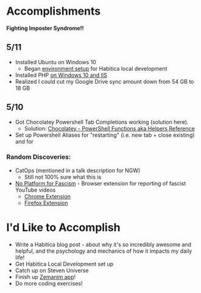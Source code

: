# Accomplishments

**Fighting Imposter Syndrome!!**

## 5/11
* Installed Ubuntu on Windows 10
    * Began [environment setup](https://github.com/lunacodes/zemanim-mod) for Habitica local development
* Installed PHP [on Windows 10 and IIS](https://jamesmccaffrey.wordpress.com/2017/01/26/installing-php-on-windows-10-and-iis/)
* Realized I could cut my Google Drive sync amount down from 54 GB to 18 GB


## 5/10
* Got Chocolatey Powershell Tab Completions working (solution here). 
    * Solution: [Chocolatey - PowerShell Functions aka Helpers Reference](https://chocolatey.org/docs/helpers-reference)
* Set up Powershell Aliases for "restarting" (i.e. new tab + close existing) and for 

### Random Discoveries:
* CatOps (mentioned in a talk description for NGW)
    * Still not 100% sure what this is
* [No Platform for Fascism](https://wiki.macc.nyc/wiki/No_Platform) - Browser extension for reporting of fascist YouTube videos
    * [Chrome Extension](https://chrome.google.com/webstore/detail/no-platform-for-fascism-t/khpfcpkmoldaeiknfjcgjfcnkojobicd)
    * [Firefox Extension](https://addons.mozilla.org/en-US/firefox/addon/no-platform-for-fascism-tools/)

# I'd Like to Accomplish
* Write a Habitica blog post - about why it's so incredibly awesome and helpful, and the psychology and mechanics of how it impacts my daily life!
* Get Habitica Local Development set up 
* Catch up on Steven Universe
* Finish up [Zemanim app](https://github.com/lunacodes/zemanim-mod)!
* Do more coding exercises!